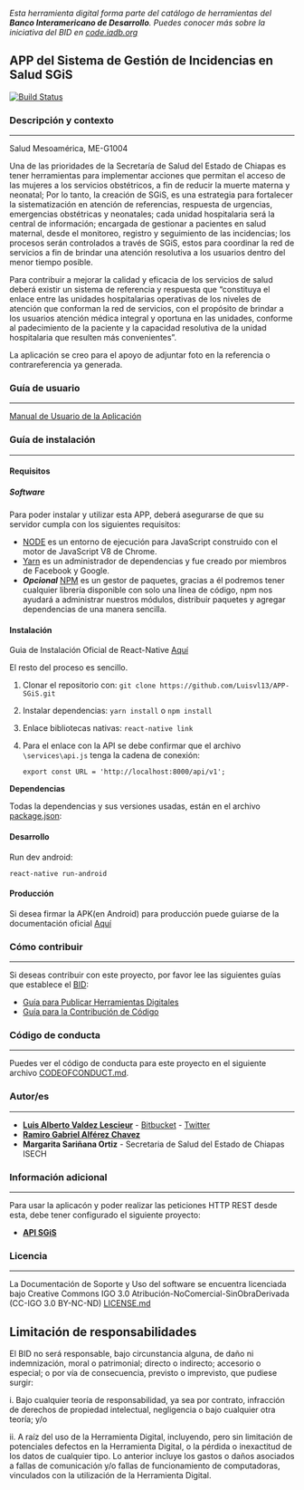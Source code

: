 *Esta herramienta digital forma parte del catálogo de herramientas del **Banco Interamericano de Desarrollo**. Puedes conocer más sobre la iniciativa del BID en [code.iadb.org](code.iadb.org)*

## APP del Sistema de Gestión de Incidencias en Salud SGiS

[![Build Status](https://travis-ci.org/EL-BID/APP-SGiS.svg?branch=master)](https://travis-ci.org/EL-BID/APP-SGiS)

### Descripción y contexto
---
Salud Mesoamérica, ME-G1004

Una de las prioridades de la Secretaría de Salud del Estado de Chiapas es tener herramientas para implementar acciones que permitan el acceso de las mujeres a los servicios obstétricos, a fin de reducir la muerte materna y neonatal; Por lo tanto, la creación de SGiS, es una estrategia para fortalecer la sistematización en atención de referencias, respuesta de urgencias, emergencias obstétricas y neonatales; cada unidad hospitalaria será la central de información; encargada de gestionar a pacientes en salud maternal, desde el monitoreo, registro y seguimiento de las incidencias; los procesos serán controlados a través de SGiS, estos para coordinar la red de servicios a fin de brindar una atención resolutiva a los usuarios dentro del menor tiempo posible.

Para contribuir a mejorar la calidad y eficacia de los servicios de salud deberá existir un sistema de referencia y respuesta que “constituya el enlace entre las unidades hospitalarias operativas de los niveles de atención que conforman la red de servicios, con el propósito de brindar a los usuarios atención médica integral y oportuna en las unidades, conforme al padecimiento de la paciente y la capacidad resolutiva de la unidad hospitalaria que resulten más convenientes”.

La aplicación se creo para el apoyo de adjuntar foto en la referencia o contrareferencia ya generada.

### Guía de usuario
---

[Manual de Usuario de la Aplicación](https://github.com/Luisvl13/APP-SGiS/blob/master/Manual-Usuario-APP.pdf)

### Guía de instalación
---
#### Requisitos
##### Software
Para poder instalar y utilizar esta APP, deberá asegurarse de que su servidor cumpla con los siguientes requisitos:
* [NODE](https://nodejs.org/es/) es un entorno de ejecución para JavaScript construido con el motor de JavaScript V8 de Chrome.
* [Yarn](https://yarnpkg.com/en/) es un administrador de dependencias y fue creado por miembros de Facebook y Google.
* ***Opcional*** [NPM](https://www.npmjs.com/) es un gestor de paquetes, gracias a él podremos tener cualquier librería disponible con solo una línea de código, npm nos ayudará a administrar nuestros módulos, distribuir paquetes y agregar dependencias de una manera sencilla.

#### Instalación
Guia de Instalación Oficial de React-Native [Aquí](https://facebook.github.io/react-native/docs/getting-started.html)

El resto del proceso es sencillo.
1. Clonar el repositorio con: `git clone https://github.com/Luisvl13/APP-SGiS.git`
2. Instalar dependencias: `yarn install` o `npm install`
3. Enlace bibliotecas nativas: `react-native link`
3. Para el enlace con la API se debe confirmar que el archivo `\services\api.js` tenga la cadena de conexión:
       
       export const URL = 'http://localhost:8000/api/v1';
       

**Dependencias**

Todas la dependencias y sus versiones usadas, están en el archivo [package.json](https://github.com/Luisvl13/APP-SGiS/blob/master/package.json):

#### Desarrollo

Run dev android:

```
react-native run-android
```
#### Producción
Si desea firmar la APK(en Android) para producción puede guiarse de la documentación oficial [Aquí](https://facebook.github.io/react-native/docs/signed-apk-android.html)

### Cómo contribuir
---
Si deseas contribuir con este proyecto, por favor lee las siguientes guías que establece el [BID](https://www.iadb.org/es "BID"):

* [Guía para Publicar Herramientas Digitales](https://el-bid.github.io/guia-de-publicacion/ "Guía para Publicar") 
* [Guía para la Contribución de Código](https://github.com/EL-BID/Plantilla-de-repositorio/blob/master/CONTRIBUTING.md "Guía de Contribución de Código")

### Código de conducta 
---
Puedes ver el código de conducta para este proyecto en el siguiente archivo [CODEOFCONDUCT.md](https://github.com/Luisvl13/APP-SGiS/blob/master/CODEOFCONDUCT.md).

### Autor/es
---
* **[Luis Alberto Valdez Lescieur](https://github.com/Luisvl13  "Github")** - [Bitbucket](https://bitbucket.org/luisvl13 "Bitbucket") - [Twitter](https://twitter.com/LuisVLescieur)
* **[Ramiro Gabriel Alférez Chavez](mailto:ramiro.alferez@gmail.com "Correo electrónico")**
* **Margarita Sariñana Ortiz** - Secretaria de Salud del Estado de Chiapas ISECH

### Información adicional
---
Para usar la aplicacón y poder realizar las peticiones HTTP REST desde esta, debe tener configurado el siguiente proyecto:
* **[API SGiS](https://github.com/Luisvl13/API-SGiS "API del Sistema de Gestión de Incidencias en Salud SGiS")**

### Licencia 
---
La Documentación de Soporte y Uso del software se encuentra licenciada bajo Creative Commons IGO 3.0 Atribución-NoComercial-SinObraDerivada (CC-IGO 3.0 BY-NC-ND)  [LICENSE.md](https://github.com/Luisvl13/APP-SGiS/blob/master/LICENSE.md)

## Limitación de responsabilidades

El BID no será responsable, bajo circunstancia alguna, de daño ni indemnización, moral o patrimonial; directo o indirecto; accesorio o especial; o por vía de consecuencia, previsto o imprevisto, que pudiese surgir:

i. Bajo cualquier teoría de responsabilidad, ya sea por contrato, infracción de derechos de propiedad intelectual, negligencia o bajo cualquier otra teoría; y/o

ii. A raíz del uso de la Herramienta Digital, incluyendo, pero sin limitación de potenciales defectos en la Herramienta Digital, o la pérdida o inexactitud de los datos de cualquier tipo. Lo anterior incluye los gastos o daños asociados a fallas de comunicación y/o fallas de funcionamiento de computadoras, vinculados con la utilización de la Herramienta Digital.